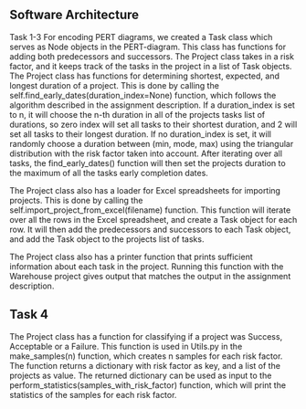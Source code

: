 ## Software Architecture
Task 1-3
For encoding PERT diagrams, we created a Task class which serves as Node objects in the PERT-diagram. This class has functions for adding both predecessors and successors. 
The Project class takes in a risk factor, and it keeps track of the tasks in the project in a list of Task objects. The Project class has functions for determining shortest, expected, and longest duration of a project. This is done by calling the self.find_early_dates(duration_index=None) function, which follows the algorithm described in the assignment description. If a duration_index is set to n, it will choose the n-th duration in all of the projects tasks list of durations, so zero index will set all tasks to their shortest duration, and 2 will set all tasks to their longest duration.
If no duration_index is set, it will randomly choose a duration between (min, mode, max) using the triangular distribution with the risk factor taken into account. After iterating over all tasks, the find_early_dates() function will then set the projects duration to the maximum of all the tasks early completion dates.

The Project class also has a loader for Excel spreadsheets for importing projects. This is done by calling the self.import_project_from_excel(filename) function. This function will iterate over all the rows in the Excel spreadsheet, and create a Task object for each row. It will then add the predecessors and successors to each Task object, and add the Task object to the projects list of tasks.

The Project class also has a printer function that prints sufficient information about each task in the project. Running this function with the Warehouse project gives output that matches the output in the assignment description. 

## Task 4
The Project class has a function for classifying if a project was Success, Acceptable or a Failure. This function is used in Utils.py in the make_samples(n) function, which creates n samples for each risk factor. The function returns a dictionary with risk factor as key, and a list of the projects as value. The returned dictionary can be used as input to the perform_statistics(samples_with_risk_factor) function, which will print the statistics of the samples for each risk factor.